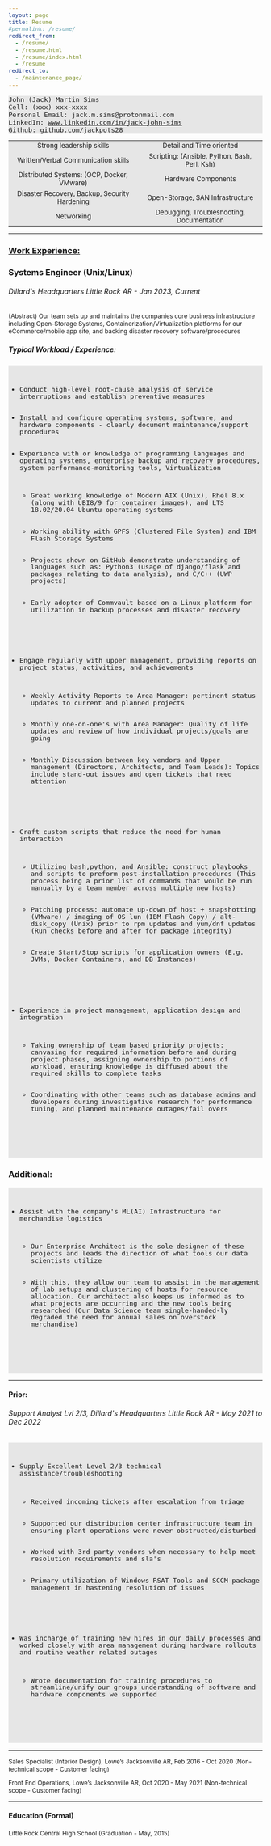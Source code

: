 ```yaml
---
layout: page
title: Resume
#permalink: /resume/
redirect_from:
  - /resume/
  - /resume.html
  - /resume/index.html
  - /resume
redirect_to: 
  - /maintenance_page/
---
```

<style> 
    table { border: 0 #E6E6E6; text-align: center; font-size: 13px }
    tr { background-color: #E6E6E6; border: 0; } 

    pre { background: #E6E6E6; font-size: 13px; }
    p { font-size: 12px; }

    li { margin-bottom: 1px; }
    ul { margin-bottom: 1px; line-height: 107% }
</style>

<pre style="white-space: pre-wrap">
John (Jack) Martin Sims
Cell: (xxx) xxx-xxxx
Personal Email: jack.m.sims@protonmail.com
LinkedIn: <a href="https://www.linkedin.com/in/jack-john-sims" target="_blank" rel="noopener noreferrer">www.linkedin.com/in/jack-john-sims</a>
Github: <a href="https://www.github.com/jackpots28" target="_blank" rel="noopener noreferrer">github.com/jackpots28</a>
</pre>

<div class="custom_table_for_skills">
<table>
    <tr>
        <td>Strong leadership skills</td>
        <td>Detail and Time oriented</td>
    </tr>    
    <tr>
        <td>Written/Verbal Communication skills</td>
        <td>Scripting: (Ansible, Python, Bash, Perl, Ksh)</td>
    </tr>
    <tr>
        <td>Distributed Systems: (OCP, Docker, VMware)</td>
        <td>Hardware Components</td>
    </tr>
    <tr>
        <td>Disaster Recovery, Backup, Security Hardening</td>
        <td>Open-Storage, SAN Infrastructure</td>
    </tr>
    <tr>
        <td>Networking</td>
        <td>Debugging, Troubleshooting, Documentation</td>
    </tr>
</table>
</div>

---

<h3><u>Work Experience:</u></h3>

<h3>Systems Engineer (Unix/Linux)</h3>

<h6>Dillard's Headquarters
Little Rock AR - Jan 2023, Current</h6>

<p>(Abstract) Our team sets up and maintains the companies core business infrastructure including Open-Storage Systems, Containerization/Virtualization platforms for our eCommerce/mobile app site, and backing disaster recovery software/procedures</p>

<h5>Typical Workload / Experience:</h5>
<pre style="white-space: pre-wrap">
<ul>
    <li>Conduct high-level root-cause analysis of service interruptions and establish preventive measures</li>
    <li>Install and configure operating systems, software, and hardware components - clearly document maintenance/support procedures</li>
    <li>Experience with or knowledge of programming languages and operating systems, enterprise backup and recovery procedures, system performance-monitoring tools, Virtualization
        <ul>
            <li>Great working knowledge of Modern AIX (Unix), Rhel 8.x (along with UBI8/9 for container images), and LTS 18.02/20.04 Ubuntu operating systems</li>
            <li>Working ability with GPFS (Clustered File System) and IBM Flash Storage Systems</li>
            <li>Projects shown on GitHub demonstrate understanding of languages such as: Python3 (usage of django/flask and packages relating to data analysis), and C/C++ (UWP projects)</li>
            <li>Early adopter of Commvault based on a Linux platform for utilization in backup processes and disaster recovery</li>
        </ul>
    </li>
    <li>Engage regularly with upper management, providing reports on project status, activities, and achievements
        <ul>
            <li>Weekly Activity Reports to Area Manager: pertinent status updates to current and planned projects</li>
            <li>Monthly one-on-one's with Area Manager: Quality of life updates and review of how individual projects/goals are going</li>
            <li>Monthly Discussion between key vendors and Upper management (Directors, Architects, and Team Leads): Topics include stand-out issues and open tickets that need attention</li>
        </ul>
    </li>
    <li>Craft custom scripts that reduce the need for human interaction
        <ul>
            <li>Utilizing bash,python, and Ansible: construct playbooks and scripts to preform post-installation procedures (This process being a prior list of commands that would be run manually by a team member across multiple new hosts)</li>
            <li>Patching process: automate up-down of host + snapshotting (VMware) / imaging of OS lun (IBM Flash Copy) / alt-disk_copy (Unix) prior to rpm updates and yum/dnf updates (Run checks before and after for package integrity)</li>
            <li>Create Start/Stop scripts for application owners (E.g. JVMs, Docker Containers, and DB Instances)</li>
        </ul>
    </li>
    <li>Experience in project management, application design and integration
        <ul>
            <li>Taking ownership of team based priority projects: canvasing for required information before and during project phases, assigning ownership to portions of workload, ensuring knowledge is diffused about the required skills to complete tasks</li>
            <li>Coordinating with other teams such as database admins and developers during investigative research for performance tuning, and planned maintenance outages/fail overs</li>
        </ul>
    </li>
</ul>
</pre>

<!-- Need to rephrase this portion to better show my involvement with our AI infra -->
<h3>Additional:</h3>
<pre style="white-space: pre-wrap">
<ul>
    <li>Assist with the company's ML(AI) Infrastructure for merchandise logistics
        <ul>
            <li>Our Enterprise Architect is the sole designer of these projects and leads the direction of what tools our data scientists utilize</li>
            <li>With this, they allow our team to assist in the management of lab setups and clustering of hosts for resource allocation. Our architect also keeps us informed as to what projects are occurring and the new tools being researched (Our Data Science team single-handed-ly degraded the need for annual sales on overstock merchandise)</li>
        </ul>
    </li>
</ul>
</pre>

---

<!-- Need to rework this portion : pertaining to Windows and 
    how I worked well enough to move positions in 1.5yr from Support to Engineer -->

<h4>Prior:</h4>
<h6>Support Analyst Lvl 2/3, Dillard's Headquarters
Little Rock AR - May 2021 to Dec 2022</h6>
<pre style="white-space: pre-wrap">
<ul>
    <li>Supply Excellent Level 2/3 technical assistance/troubleshooting
        <ul>
            <li>Received incoming tickets after escalation from triage</li>
            <li>Supported our distribution center infrastructure team in ensuring plant operations were never obstructed/disturbed</li>
            <li>Worked with 3rd party vendors when necessary to help meet resolution requirements and sla's</li>
            <li>Primary utilization of Windows RSAT Tools and SCCM package management in hastening resolution of issues</li>
        </ul>
    </li>
    <li>Was incharge of training new hires in our daily processes and worked closely with area management during hardware rollouts and routine weather related outages
        <ul>
            <li>Wrote documentation for training procedures to streamline/unify our groups understanding of software and hardware components we supported</li>
        </ul>
    </li>
</ul>
</pre>

---

<p>
Sales Specialist (Interior Design), Lowe’s 
Jacksonville AR, Feb 2016 - Oct 2020 
(Non-technical scope - Customer facing)
</p>

<p>
Front End Operations, Lowe’s 
Jacksonville AR, Oct 2020 - May 2021
(Non-technical scope - Customer facing)
</p>

---

<h4>
Education (Formal)
</h4>

Little Rock Central High School (Graduation - May, 2015)
